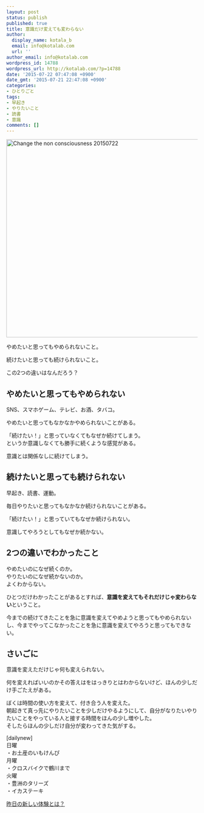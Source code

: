 ```yaml
---
layout: post
status: publish
published: true
title: 意識だけ変えても変わらない
author:
  display_name: kotala_b
  email: info@kotalab.com
  url: ''
author_email: info@kotalab.com
wordpress_id: 14788
wordpress_url: http://kotalab.com/?p=14788
date: '2015-07-22 07:47:08 +0900'
date_gmt: '2015-07-21 22:47:08 +0900'
categories:
- ひとりごと
tags:
- 早起き
- やりたいこと
- 読書
- 意識
comments: []
---
```

<p><img src="http://kotalab.com/wp-content/uploads/2015/07/change-the-non-consciousness_20150722.jpg" alt="Change the non consciousness 20150722" width="780" height ="520" class="aligncenter size-large" /></p>
<p>やめたいと思ってもやめられないこと。</p>
<p>続けたいと思っても続けられないこと。</p>
<p>この2つの違いはなんだろう？</p>
<p><!--more--></p>
<h2>やめたいと思ってもやめられない</h2>
<p>SNS、スマホゲーム、テレビ、お酒、タバコ。</p>
<p>やめたいと思ってもなかなかやめられないことがある。</p>
<p>「続けたい！」と思っていなくてもなぜか続けてしまう。<br />
というか意識しなくても勝手に続くような感覚がある。</p>
<p>意識とは関係なしに続けてしまう。</p>
<h2>続けたいと思っても続けられない</h2>
<p>早起き、読書、運動。</p>
<p>毎日やりたいと思ってもなかなか続けられないことがある。</p>
<p>「続けたい！」と思っていてもなぜか続けられない。</p>
<p>意識してやろうとしてもなぜか続かない。</p>
<h2>2つの違いでわかったこと</h2>
<p>やめたいのになぜ続くのか。<br />
やりたいのになぜ続かないのか。<br />
よくわからない。</p>
<p>ひとつだけわかったことがあるとすれば、<strong>意識を変えてもそれだけじゃ変わらない</strong>ということ。</p>
<p>今までの続けてきたことを急に意識を変えてやめようと思ってもやめられないし、今までやってこなかったことを急に意識を変えてやろうと思ってもできない。</p>
<h2>さいごに</h2>
<p>意識を変えただけじゃ何も変えられない。</p>
<p>何を変えればいいのかその答えはをはっきりとはわからないけど、ほんの少しだけ手ごたえがある。</p>
<p>ぼくは時間の使い方を変えて、付き合う人を変えた。<br />
朝起きて真っ先にやりたいことを少しだけやるようにして、自分がなりたいやりたいことをやっている人と接する時間をほんの少し増やした。<br />
そしたらほんの少しだけ自分が変わってきた気がする。</p>
<p>[dailynew]<br />
日曜<br />
・お土産のいもけんぴ<br />
月曜<br />
・クロスバイクで鶴川まで<br />
火曜<br />
・豊洲のタリーズ<br />
・イカステーキ</p>
<p><a href="http://kotalab.com/lets-start-1day1new" title="昨日の新しい体験とは？">昨日の新しい体験とは？</a></p>
<div class="clear"></div>
